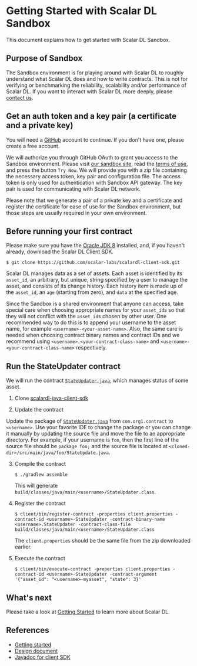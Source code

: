 # Getting Started with Scalar DL Sandbox

This document explains how to get started with Scalar DL Sandbox.

## Purpose of Sandbox

The Sandbox environment is for playing around with Scalar DL to roughly understand what Scalar DL does and how to write contracts.
This is not for verifying or benchmarking the reliability, scalability and/or performance of Scalar DL.
If you want to interact with Scalar DL more deeply, please [contact us](https://scalar-labs.com/contact_us/).

## Get an auth token and a key pair (a certificate and a private key)

You will need a [GitHub](https://github.com/) account to continue.
If you don't have one, please create a free account.

We will authorize you through GitHub OAuth to grant you access to the Sandbox environment.
Please visit [our sandbox site](https://scalar-labs.com/sandbox/), read the [terms of use](https://scalar-labs.com/terms-of-use), and press the button `Try Now`.
We will provide you with a zip file containing the necessary access token, key pair and configuration file.
The access token is only used for authentication with Sandbox API gateway.
The key pair is used for communicating with Scalar DL network.

Please note that we generate a pair of a private key and a certificate and register the certificate for ease of use for the Sandbox environment, but those steps are usually required in your own environment.

## Before running your first contract 

Please make sure you have the [Oracle JDK 8](https://www.oracle.com/technetwork/java/javase/downloads/jdk8-downloads-2133151.html) installed, and, if you haven't already, download the Scalar DL Client SDK.

```
$ git clone https://github.com/scalar-labs/scalardl-client-sdk.git 
```

Scalar DL manages data as a set of assets. Each asset is identified by its `asset_id`, an arbitrary, but unique, string specified by a user to manage the asset, and consists of its change history. Each history item is made up of the `asset_id`, an `age` (starting from zero), and `data` at the specified age.

Since the Sandbox is a shared environment that anyone can access,
take special care when choosing appropriate names for your `asset_id`s so that they will not conflict with the `asset_id`s chosen by other user.
One recommended way to do this is to append your username to the asset name, for example `<username>-<your-asset-name>`.
Also, the same care is needed when choosing contract binary names and contract IDs and we recommend using `<username>.<your-contract-class-name>` and `<username>-<your-contract-class-name>` respectively.

## Run the StateUpdater contract

We will run the contract [`StateUpdater.java`](https://github.com/scalar-labs/scalardl-java-client-sdk/blob/master/src/main/java/com/org1/contract/StateUpdater.java), which manages status of some asset.

1. Clone [scalardl-java-client-sdk](https://github.com/scalar-labs/scalardl-java-client-sdk)


2. Update the contract

Update the package of [`StateUpdater.java`](https://github.com/scalar-labs/scalardl-java-client-sdk/blob/master/src/main/java/com/org1/contract/StateUpdater.java) from `com.org1.contract` to `<username>`.
Use your favorite IDE to change the package or you can change it manually by updating the source file and move the file to an appropriate directory.
For example, if your username is `foo`, then the first line of the source file should be `package foo;` and the source file is located at `<cloned-dir>/src/main/java/foo/StateUpdate.java`.

3. Compile the contract

    ```
    $ ./gradlew assemble
    ```

    This will generate `build/classes/java/main/<username>/StateUpdater.class`.

4. Register the contract

    ```
    $ client/bin/register-contract -properties client.properties -contract-id <username>-StateUpdater -contract-binary-name <username>.StateUpdater -contract-class-file build/classes/java/main/<username>/StateUpdater.class
    ```

    The `client.properties` should be the same file from the zip downloaded earlier.

5. Execute the contract

    ```
    $ client/bin/execute-contract -properties client.properties -contract-id <username>-StateUpdater -contract-argument '{"asset_id": "<username>-myasset", "state": 3}'
    ```
 
## What's next

Please take a look at [Getting Started](getting-started.md) to learn more about Scalar DL. 

## References

* [Getting started](getting-started.md)
* [Design document](design.md)
* [Javadoc for client SDK](https://scalar-labs.github.io/scalardl/javadoc/client/)
